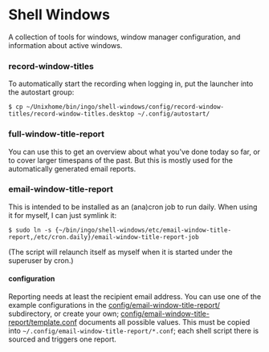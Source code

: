 # Shell Windows

A collection of tools for windows, window manager configuration, and information about active windows.

### record-window-titles

To automatically start the recording when logging in, put the launcher into the autostart group:

    $ cp ~/Unixhome/bin/ingo/shell-windows/config/record-window-titles/record-window-titles.desktop ~/.config/autostart/

### full-window-title-report

You can use this to get an overview about what you've done today so far, or to cover larger timespans of the past. But this is mostly used for the automatically generated email reports.

### email-window-title-report

This is intended to be installed as an (ana)cron job to run daily. When using it for myself, I can just symlink it:

    $ sudo ln -s {~/bin/ingo/shell-windows/etc/email-window-title-report,/etc/cron.daily}/email-window-title-report-job

(The script will relaunch itself as myself when it is started under the superuser by cron.)

#### configuration

Reporting needs at least the recipient email address. You can use one of the example configurations in the [config/email-window-title-report/](config/email-window-title-report/) subdirectory, or create your own; [config/email-window-title-report/template.conf](config/email-window-title-report/template.conf) documents all possible values.
This must be copied into `~/.config/email-window-title-report/*.conf`; each shell script there is sourced and triggers one report.
